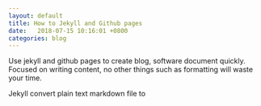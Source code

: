 ```yaml
---
layout: default
title: How to Jekyll and Github pages
date:   2018-07-15 10:16:01 +0800
categories: blog
---
```


Use jekyll and github pages to create blog, software document quickly.
Focused on writing content, no other things such as formatting will waste your time.

Jekyll convert plain text markdown file to 